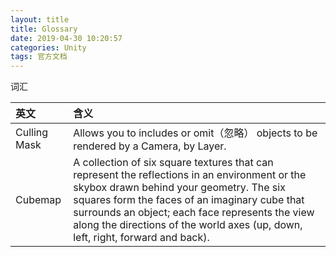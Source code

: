 ```yaml
---
layout: title
title: Glossary
date: 2019-04-30 10:20:57
categories: Unity
tags: 官方文档
---
```

词汇

<!--more-->

| 英文  | 含义  |
| :------------ | :------------ |
| Culling Mask  | Allows you to includes or omit（忽略） objects to be rendered by a Camera, by Layer.  |
| Cubemap  | A collection of six square textures that can represent the reflections in an environment or the skybox drawn behind your geometry. The six squares form the faces of an imaginary cube that surrounds an object; each face represents the view along the directions of the world axes (up, down, left, right, forward and back).  |